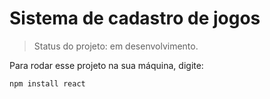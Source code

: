 <h1>Sistema de cadastro de jogos</h1>

> Status do projeto: em desenvolvimento.

Para rodar esse projeto na sua máquina, digite:

```
npm install react
```
